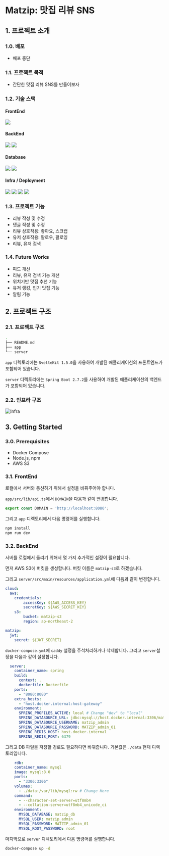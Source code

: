 # Matzip: 맛집 리뷰 SNS

## 1. 프로젝트 소개

### 1.0. 배포

- 배포 중단

### 1.1. 프로젝트 목적

- 간단한 맛집 리뷰 SNS를 만들어보자

### 1.2. 기술 스택

#### FrontEnd

<img src="https://img.shields.io/badge/Svelte%20Kit%201%2E5%2E0-FF3E00? style=for-the-badge&logo=Svelte&logoColor=white">

#### BackEnd

<img src="https://img.shields.io/badge/Spring%20Boot%202%2E7%2E2-6DB33F? style=for-the-badge&logo=Spring%20Boot&logoColor=white">

<img src="https://img.shields.io/badge/Hibernate%205%2E6%2E10%20Final-59666C? style=for-the-badge&logo=Hibernate&logoColor=white">

#### Database

<img src="https://img.shields.io/badge/MySQL%208%2E0-4479A1?%style=for-the-badge&logo=MySQL&logoColor=white">

<img src="https://img.shields.io/badge/Redis%207%2E0-DC382D?%style=for-the-badge&logo=Redis&logoColor=white">

#### Infra / Deployment

<img src="https://img.shields.io/badge/EC2-FF9900?%style=for-the-badge&logo=Amazon%20EC2&logoColor=white">

<img src="https://img.shields.io/badge/Docker%E2%80%93Compose-2496ED?%style=for-the-badge&logo=Docker&logoColor=white">

<img src="https://img.shields.io/badge/Vercel-000000?%style=for-the-badge&logo=Vercel&logoColor=white">

<img src="https://img.shields.io/badge/S3-569A31?%style=for-the-badge&logo=Amazon%20S3&logoColor=white">

### 1.3. 프로젝트 기능

- 리뷰 작성 및 수정
- 댓글 작성 및 수정
- 리뷰 상호작용: 좋아요, 스크랩
- 유저 상호작용: 팔로우, 팔로잉
- 리뷰, 유저 검색

### 1.4. Future Works

- 피드 개선
- 리뷰, 유저 검색 기능 개선
- 위치기반 맛집 추천 기능
- 유저 랭킹, 인기 맛집 기능
- 알림 기능

## 2. 프로젝트 구조

### 2.1. 프로젝트 구조

```bash
.
├── README.md
├── app
└── server
```

`app` 디렉토리에는 `SvelteKit 1.5.0`을 사용하여 개발된 애플리케이션의 프론트엔드가 포함되어 있습니다.

`server` 디렉토리에는 `Spring Boot 2.7.2`를 사용하여 개발된 애플리케이션의 백엔드가 포함되어 있습니다. 

### 2.2. 인프라 구조

![Infra](https://user-images.githubusercontent.com/41163414/227232489-f7f462a3-0a8c-4545-911c-3e3c2910a727.png)

## 3. Getting Started

### 3.0. Prerequisites

- Docker Compose
- Node.js, npm
- AWS S3

### 3.1. FrontEnd

로컬에서 서버와 통신하기 위해서 설정을 바꿔주어야 합니다.

`app/src/lib/api.ts`에서 `DOMAIN`을 다음과 같이 변경합니다.

```ts
export const DOMAIN = 'http://localhost:8080';
```

그리고 `app` 디렉토리에서 다음 명령어를 실행합니다.

```bash
npm install
npm run dev
```

### 3.2. BackEnd

서버를 로컬에서 돌리기 위해서 몇 가지 추가적인 설정이 필요합니다.

먼저 AWS S3에 버킷을 생성합니다. 버킷 이름은 `matzip-s3`로 하겠습니다.

그리고 `server/src/main/resources/application.yml`에 다음과 같이 변경합니다.

```yaml
cloud:
  aws:
    credentials:
        accessKey: ${AWS_ACCESS_KEY}
        secretKey: ${AWS_SECRET_KEY}
    s3:
        bucket: matzip-s3
        region: ap-northeast-2

matzip:
  jwt:
    secret: ${JWT_SECRET}
```

`docker-compose.yml`에 `caddy` 설정을 주석처리하거나 삭제합니다.
그리고 `server`설정을 다음과 같이 설정합니다.

```yaml
  server:
    container_name: spring
    build:
      context: .
      dockerfile: Dockerfile
    ports:
      - "8080:8080"
    extra_hosts:
      - "host.docker.internal:host-gateway"
    environment:
      SPRING_PROFILES_ACTIVE: local # Change "dev" to "local"
      SPRING_DATASOURCE_URL: jdbc:mysql://host.docker.internal:3306/matzip_db
      SPRING_DATASOURCE_USERNAME: matzip_admin
      SPRING_DATASOURCE_PASSWORD: MATZIP_admin_01
      SPRING_REDIS_HOST: host.docker.internal
      SPRING_REDIS_PORT: 6379
```

그리고 DB 파일을 저장할 경로도 필요하다면 바꿔줍니다.
기본값은 `./data` 현재 디렉토리입니다.

```yaml
    rdb:
    container_name: mysql
    image: mysql:8.0
    ports:
      - "3306:3306"
    volumes:
      - ./data:/var/lib/mysql:rw # Change Here
    command:
      - --character-set-server=utf8mb4
      - --collation-server=utf8mb4_unicode_ci
    environment:
      MYSQL_DATABASE: matzip_db
      MYSQL_USER: matzip_admin
      MYSQL_PASSWORD: MATZIP_admin_01
      MYSQL_ROOT_PASSWORD: root
```

마지막으로 `server` 디렉토리에서 다음 명령어를 실행합니다.

```bash
docker-compose up -d
```
